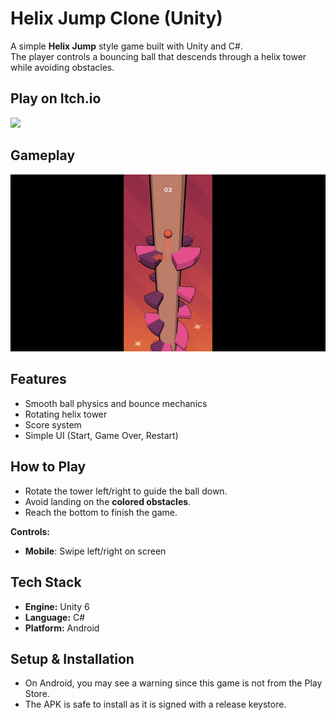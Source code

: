 # Helix Jump Clone (Unity)

A simple **Helix Jump** style game built with Unity and C#.  
The player controls a bouncing ball that descends through a helix tower while avoiding obstacles.

## Play on Itch.io

<a href="https://aether07.itch.io/">
  <img src="https://static.itch.io/images/app-icon.png" width="42" />
</a>

## Gameplay
![Helix Jump Demo](Media/HelixJumpGIF.gif)  

## Features
- Smooth ball physics and bounce mechanics  
- Rotating helix tower  
- Score system  
- Simple UI (Start, Game Over, Restart)  

## How to Play
- Rotate the tower left/right to guide the ball down.  
- Avoid landing on the **colored obstacles**.  
- Reach the bottom to finish the game.  

**Controls:**    
- **Mobile**: Swipe left/right on screen  

## Tech Stack
- **Engine:** Unity 6  
- **Language:** C#  
- **Platform:** Android  

## Setup & Installation
- On Android, you may see a warning since this game is not from the Play Store.
- The APK is safe to install as it is signed with a release keystore.
